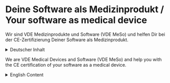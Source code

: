 Deine Software als Medizinprodukt / Your software as medical device
===================================================================

Wir sind VDE Medizinprodukte und Software (VDE MeSo) und helfen Dir bei der CE-Zertifizierung Deiner Software als Medizinprodukt.

<details><summary>Deutscher Inhalt</summary>


Unsere Ressourcen für Dich
---

Hier auf GitHub findest Du Arbeitsmaterialien, die Dich auf den ersten Schritten zum CE-Kennzeichen unterstützen. Und schau Dir doch mal die vielfältigen Angebote auf unserer Internetseite an:

-   In unserem [Blog](https://meso.vde.com/de/blog/) erklären wir Dir einzelne Themen rund um die CE-Zertifizierung.

-   Mit unseren [Veranstaltungen](https://meso.vde.com/de/events/) bist Du immer bestens informiert und kannst uns persönlich treffen.

-   In unserer 30-minütigen kostenfreien [Online-Sprechstunde](https://meso.vde.com/de/vde-sprechstunde/) beantworten wir Fragen rund um die Themen Zulassung von Medizinprodukten, medizinischer Software und Digitalen Gesundheitsanwendungen (DiGA).

-   Mit unserer [CE-Roadmap für Medizinprodukte](https://meso.vde.com/de/ce-roadmap-medizinprodukte/) erhältst Du ein auf Deine Software zugeschnittenes Dokument mit den Anforderungen für die CE-Zertifizierung und den damit verbundenen Kosten. Das CE-Roadmap-Dokument hilft Dir bei der Planung der zeitlichen, finanziellen und personellen Ressourcen sowie beim Dialog mit externen Finanzierern.

-   Damit Du nichts verpasst, kannst Du unseren kostenfreien wöchentlich [Newsletter](https://info.vde.com/art_resource.php?sid=dk3jz.1o7lm7b) abonnieren.

-   Gerne [beraten](https://meso.vde.com/de/beratung/) wir Dich auch, um Deine Software als Medizinprodukt auf den Markt zu bringen.

Der Weg zum CE-Kennzeichen
---

Die CE-Zertifizierung wird oftmals auch vereinfacht als Zulassung bezeichnet, d.h. nur mit einem CE-Kennzeichen darfst Du Deine Software auf dem europäischen Markt anbieten. Der Weg dorthin ist nicht einfach, aber mit unserer Unterstützung machbar.

Im Kick-off Meeting eines Beratungsprojekts erarbeiten wir mit Dir zuerst die [Zweckbestimmung](https://meso.vde.com/de/zweckbestimmung-und-bestimmungsgemaesser-gebrauch/) für Deine Software. Das ist ein wichtiger erster Schritt auf dem Weg zum CE-Kennzeichen, denn in der Zweckbestimmung beschreibst Du was genau Deine Software für wen in welcher Form tun soll. Die Zweckbestimmung ist u.a. auch ausschlaggebend für die Frage, welcher [Risikoklasse](https://meso.vde.com/de/klassifizierung-medizinprodukten-mdr-regel-11-software/) Deine Software zugeordnet werden muss (I = niedriges Risiko, IIa = mittleres Risiko, IIb = erhöhtes Risiko und III = hohes Risiko). Grob gesagt: je höher die Risikoklasse ist, desto mehr Aufwand entsteht bei der CE-Zertifizierung. Nach dem Kick-off Meeting steigen wir in die weitere Projektarbeit ein. Unsere Hilfestellung für Dich sieht typischerweise wie folgt aus:

<img src=".//media/image1.png" style="width:6.00004in;height:4.15347in" />

Im Laufe des gemeinsamen Projektes bearbeiten mit Dir die folgenden Arbeitspakete:

-   Einrichtung eines [Qualitätsmanagementsystems](https://meso.vde.com/de/qualitaetsmanagementsystem-medizinprodukte-was-brauche-ich-wirklich/)

-   Erstellung der [Software-Entwicklungsdokumentation](https://meso.vde.com/de/software-lebenszyklus-medizinprodukte-iec-62304/) (mit besonderen Dokumenten für [KI-basierte Software](https://meso.vde.com/de/effizienter-marktzugang-kuenstliche-intelligenz-ki-basierte-software-baim/))

-   Durchführung des [Risikomanagements](https://meso.vde.com/de/risikomanagement-medizinprodukte-iso-14971/) inkl. der Maßnahmen für die [Cybersecurity](https://meso.vde.com/de/argos-cybersecurity-risk-management/)

-   Durchführung der [klinischen Bewertung](https://meso.vde.com/de/klinische-bewertung-medizinprodukte/) und ggf. einer klinischen Studie

-   Untersuchung der [Gebrauchstauglichkeit](https://meso.vde.com/de/usability-engineering-medizinprodukte-iec-62366/)

-   Erstellung der [Gebrauchsanweisung](https://meso.vde.com/de/gebrauchsanweisung-fuer-medizinprodukte/) und Kennzeichnung

-   Erstellung der [technischen Dokumentation](https://meso.vde.com/de/technische-dokumentation-medizinprodukte-mdr/)

-   Erstellung der CE-Konformitätserklärung

-   Registrierung Deines Produktes und des Herstellers

-   Planung der Marktphase mit allen obligatorischen Aufgaben für den Hersteller wie die [*Post-Market Surveillance* und Vigilanz](https://meso.vde.com/de/post-market-surveillance-vigilanz/)

-   Einbindung der Benannten Stelle (im Allgemeinen ab der Risikoklasse IIa)

Nach der Fertigstellung aller notwendigen Arbeitspakete gratulieren wir Dir zu Deiner Software als Medizinprodukt und wünschen Dir viel Erfolg damit.

Dein Kontakt mit uns
---

Nachfolgend findest Du die Ansprechpartner aus unserem Expertenteam:

-   [Cord Schlötelburg](https://www.linkedin.com/in/schlotelburg/), <cord.schloetelburg@vde.com>, Tel. +49 69 6308-208

-   [Thorsten Prinz](https://www.linkedin.com/in/thorsten-prinz/), <thorsten.prinz@vde.com>, Tel. +49 69 6308-349

-   [Hans Wenner](https://www.linkedin.com/in/hans-wenner-43242a212/), <hans.wenner@vde.com>, Tel. +49 69 6308-572

Wir freuen uns auf den Kontakt mit Dir!

</details>

We are VDE Medical Devices and Software (VDE MeSo) and help you with the CE certification of your software as a medical device.
  
<details><summary>English Content</summary>
Our resources for you
---

Here on GitHub, you can find resources to help you on your first steps to CE marking. And take a look at the various offers on our website:
-   In our blog, we explain individual topics related to CE certification. 
-   With our events you are always well informed and can meet us face to face. 
-   In our 30-minute free online consultation, we answer questions about the approval of medical devices, medical software, and digital health applications (DiGA).
-   With our medical device CE roadmap, you'll receive a document tailored to your software with CE certification requirements and associated costs. The CE roadmap document will help you plan time, financial and human resources, as well as engage with external funders. 
-   To make sure you don't miss anything, you can subscribe to our free weekly newsletter.
-   We are also happy to advise you on how to get your software onto the market as a medical device.
The path to the CE mark
---

The CE certification is often referred to as approval, i.e., only with a CE mark you are allowed to offer your software on the European market. The way there is not easy, but feasible with our support.

In the kick-off meeting of a consulting project, we first develop the intended purpose of your software with you. This is an important first step on the path to the CE mark, because in the intended purpose you describe what exactly your software should do for whom and in what form. The intended purpose is also crucial for the question, which risk class your software has to be assigned to (I = low risk, IIa = medium risk, IIb = increased risk and III = high risk). Roughly speaking, the higher the risk class, the more effort is required for CE certification. After the kick-off meeting, we get into the further project work. Our assistance for you typically looks like this:


  
During the joint project we will work with you on the following work packages:
-   Establishment of quality management system
-   Preparation of software development documentation (with special documents for AI-based software)
-   Implementation of risk management incl. measures for cybersecurity
-   Implementation of clinical evaluation and, if necessary, clinical study
-   Investigation of usability
-   Preparation of instructions for use and labeling
-   Preparation of technical documentation
-   Preparation of the CE declaration of conformity
-   Registration of your product and manufacturer
-   Planning of the market phase with all obligatory tasks for the manufacturer such as post-market surveillance and vigilance
-   Involvement of Notified Body (generally starting from risk class IIa)

After completion of all necessary work packages, we congratulate you on your software as a medical device and wish you great success with it.
Your contact with us
---

Below you will find the contact persons from our team of experts:

-   [Cord Schlötelburg](https://www.linkedin.com/in/schlotelburg/), <cord.schloetelburg@vde.com>, Tel. +49 69 6308-208

-   [Thorsten Prinz](https://www.linkedin.com/in/thorsten-prinz/), <thorsten.prinz@vde.com>, Tel. +49 69 6308-349

-   [Hans Wenner](https://www.linkedin.com/in/hans-wenner-43242a212/), <hans.wenner@vde.com>, Tel. +49 69 6308-572

We are looking forward to getting in touch with you!  
  
</details>
